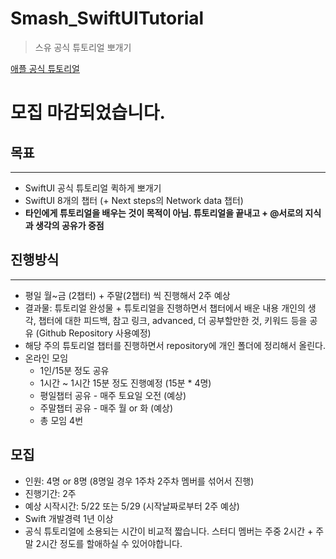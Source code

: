 # Smash_SwiftUITutorial

> 스유 공식 튜토리얼 뽀개기

[애플 공식 튜토리얼](https://developer.apple.com/tutorials/app-dev-training)

# 모집 마감되었습니다.


## 목표
---
- SwiftUI 공식 튜토리얼 퀵하게 뽀개기
- SwiftUI 8개의 챕터 (+ Next steps의 Network data 챕터)
- **타인에게 튜토리얼을 배우는 것이 목적이 아님. 튜토리얼을 끝내고 + @서로의 지식과 생각의 공유가 중점**

## 진행방식
---
- 평일 월~금 (2챕터) + 주말(2챕터) 씩 진행해서 2주 예상
- 결과물: 튜토리얼 완성물 + 튜토리얼을 진행하면서 챕터에서 배운 내용 개인의 생각, 챕터에 대한 피드백, 참고 링크, advanced, 더 공부할만한 것, 키워드 등을 공유 (Github Repository 사용예정)
- 해당 주의 튜토리얼 챕터를 진행하면서 repository에 개인 폴더에 정리해서 올린다.
- 온라인 모임
  - 1인/15분 정도 공유
  - 1시간 ~ 1시간 15분 정도 진행예정 (15분 * 4명)
  - 평일챕터 공유 - 매주 토요일 오전 (예상)
  - 주말챕터 공유 - 매주 월 or 화 (예상)
  - 총 모임 4번

## 모집
- 인원: 4명 or 8명 (8명일 경우 1주차 2주차 멤버를 섞어서 진행)
- 진행기간: 2주
- 예상 시작시간: 5/22 또는 5/29 (시작날짜로부터 2주 예상)
- Swift 개발경력 1년 이상
- 공식 튜토리얼에 소용되는 시간이 비교적 짧습니다. 스터디 멤버는 주중 2시간 + 주말 2시간 정도를 할애하실 수 있어야합니다.

